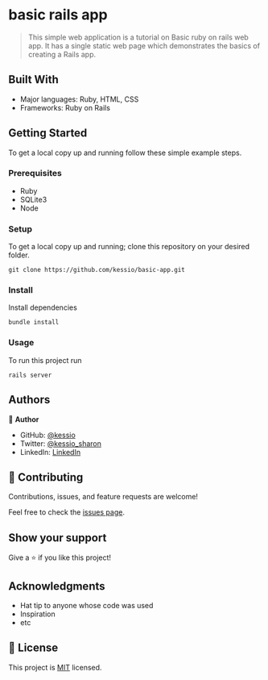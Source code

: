 # basic rails app

> This simple web application is a tutorial on Basic ruby on rails web app. It has a single static web page which demonstrates the basics of creating a Rails app.


## Built With

- Major languages: Ruby, HTML, CSS
- Frameworks: Ruby on Rails

## Getting Started

To get a local copy up and running follow these simple example steps.

### Prerequisites
- Ruby
- SQLite3
- Node

### Setup
To get a local copy up and running;
clone this repository on your desired folder.

```
git clone https://github.com/kessio/basic-app.git
```

### Install
Install dependencies

```
bundle install
```
### Usage
To run this project run
```
rails server
```

## Authors

👤 **Author**

- GitHub: [@kessio](https://github.com/kessio)
- Twitter: [@kessio_sharon](https://twitter.com/kessio_sharon)
- LinkedIn: [LinkedIn](https://linkedin.com/in/sharon-kessio-172220b5)


## 🤝 Contributing

Contributions, issues, and feature requests are welcome!

Feel free to check the [issues page](../../issues/).

## Show your support

Give a ⭐️ if you like this project!

## Acknowledgments

- Hat tip to anyone whose code was used
- Inspiration
- etc

## 📝 License

This project is [MIT](https://choosealicense.com/licenses/mit/) licensed.

